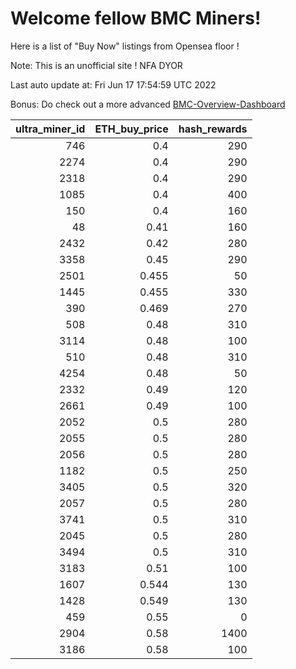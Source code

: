 # Welcome fellow BMC Miners!
Here is a list of "Buy Now" listings from Opensea floor !

Note: This is an unofficial site ! NFA DYOR

Last auto update at: Fri Jun 17 17:54:59 UTC 2022

Bonus: Do check out a more advanced [BMC-Overview-Dashboard](https://dune.com/defifunk/BMC-Overview-Dashboard)


|   ultra_miner_id |   ETH_buy_price |   hash_rewards |
|-----------------:|----------------:|---------------:|
|              746 |           0.4   |            290 |
|             2274 |           0.4   |            290 |
|             2318 |           0.4   |            290 |
|             1085 |           0.4   |            400 |
|              150 |           0.4   |            160 |
|               48 |           0.41  |            160 |
|             2432 |           0.42  |            280 |
|             3358 |           0.45  |            290 |
|             2501 |           0.455 |             50 |
|             1445 |           0.455 |            330 |
|              390 |           0.469 |            270 |
|              508 |           0.48  |            310 |
|             3114 |           0.48  |            100 |
|              510 |           0.48  |            310 |
|             4254 |           0.48  |             50 |
|             2332 |           0.49  |            120 |
|             2661 |           0.49  |            100 |
|             2052 |           0.5   |            280 |
|             2055 |           0.5   |            280 |
|             2056 |           0.5   |            280 |
|             1182 |           0.5   |            250 |
|             3405 |           0.5   |            320 |
|             2057 |           0.5   |            280 |
|             3741 |           0.5   |            310 |
|             2045 |           0.5   |            280 |
|             3494 |           0.5   |            310 |
|             3183 |           0.51  |            100 |
|             1607 |           0.544 |            130 |
|             1428 |           0.549 |            130 |
|              459 |           0.55  |              0 |
|             2904 |           0.58  |           1400 |
|             3186 |           0.58  |            100 |